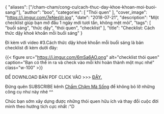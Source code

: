 
{
   "aliases": ["/cham-cham/cong-cu/cach-thuc-day-khoe-khoan-moi-buoi-sang/"],
   "author": "boo",
   "categories": [
      "Thói quen"
   ],
   "cover_image": "https://i.imgur.com/7eNesVr.jpg",
   "date": "2018-07-21",
   "description": "Một checklist giúp bạn mở đầu 1 ngày mới tươi tắn, không mệt mỏi",
   "tags": [
            "buổi sáng", "thức dậy", "thói quen", "checklist"
   ],
"title": "Checklist: Cách thức dậy khoẻ khoắn mỗi buổi sáng"
}

Đi kèm với video #3.Cách thức dậy khoẻ khoắn mỗi buổi sáng là bản checklist đi kèm dưới đây:

{{< figure src="https://i.imgur.com/6mSa6AO.png" alt="checklist thói quen" caption="Bạn có thể in ra và check vào mỗi khi hoàn thành một mục nhé" class="w-100" >}}

ĐỂ DOWNLOAD BẢN PDF CLICK VÀO >>> [ĐÂY.](https://drive.google.com/file/d/0B-s4Jd1yRM86b3JuTHZFRnZSb3plQTdDZy14QXJtQ2c4Qko0/view?usp=sharing)

Đừng quên SUBSCRIBE kênh [Chầm Chậm Mà Sống](https://www.youtube.com/channel/UCQ_cpzhq95hRIEMSRlXZ6yA/featured?view_as=public) để không bỏ lỡ những công cụ như này nhé ^^

Chúc bạn sớm xây dựng được những thói quen hữu ích và thay đổi cuộc đời mình theo hướng tích cực nhất :"D
